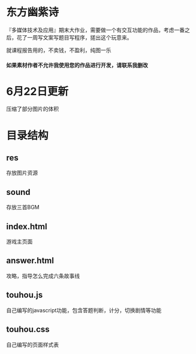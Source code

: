 # 东方幽紫诗

『多媒体技术及应用』期末大作业，需要做一个有交互功能的作品，考虑一番之后，花了一周写文案写题目写程序，搓出这个玩意来。

就课程报告用的，不卖钱，不盈利，纯图一乐

#### 如果素材作者不允许我使用您的作品进行开发，请联系我删改

# 6月22日更新

压缩了部分图片的体积

# 目录结构

## res

存放图片资源

## sound

存放三首BGM

## index.html

游戏主页面

## answer.html

攻略，指导怎么完成六条故事线

## touhou.js

自己编写的javascript功能，包含答题判断，计分，切换剧情等功能

## touhou.css

自己编写的页面样式表
